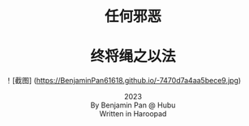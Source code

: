 # <center> 任何邪恶 </center>
# <center> 终将绳之以法 </center>
！[截图] (https://BenjaminPan61618.github.io/-7470d7a4aa5bece9.jpg)

<center>2023</center>
<center>By Benjamin Pan @ Hubu</center>
<center>Written in Haroopad</center>
